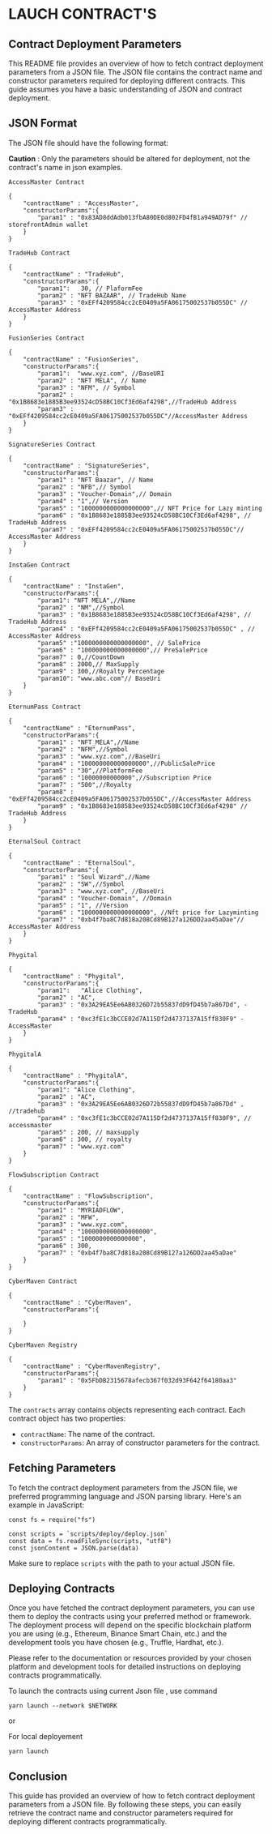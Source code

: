 # LAUCH CONTRACT'S

## **Contract Deployment Parameters**

This README file provides an overview of how to fetch contract deployment parameters from a JSON file. The JSON file contains the contract name and constructor parameters required for deploying different contracts. This guide assumes you have a basic understanding of JSON and contract deployment.

## **JSON Format**

The JSON file should have the following format:

**Caution** : Only the parameters should be altered for deployment, not the contract's name in json examples.

`AccessMaster Contract`

```shell
{
    "contractName" : "AccessMaster",
    "constructorParams":{
        "param1" : "0x83AD8ddAdb013fbA80DE0d802FD4fB1a949AD79f" // storefrontAdmin wallet
    }
}
```

`TradeHub Contract`

```shell
{
    "contractName" : "TradeHub",
    "constructorParams":{
        "param1":   30, // PlaformFee
        "param2" : "NFT BAZAAR", // TradeHub Name
        "param3" : "0xEFf4209584cc2cE0409a5FA06175002537b055DC" // AccessMaster Address
    }
}
```

`FusionSeries Contract`

```shell
{
    "contractName" : "FusionSeries",
    "constructorParams":{
        "param1":  "www.xyz.com", //BaseURI
        "param2" : "NFT MELA", // Name
        "param3" : "NFM", // Symbol
        "param2" : "0x1B8683e1885B3ee93524cD58BC10Cf3Ed6af4298",//TradeHub Address
        "param3" : "0xEFf4209584cc2cE0409a5FA06175002537b055DC"//AccessMaster Address
    }
}
```

`SignatureSeries Contract`

```shell
{
    "contractName" : "SignatureSeries",
    "constructorParams":{
        "param1" : "NFT Baazar", // Name
        "param2" : "NFB",// Symbol
        "param3" : "Voucher-Domain",// Domain
        "param4" : "1",// Version
        "param5" : "1000000000000000000",// NFT Price for Lazy minting 
        "param6" : "0x1B8683e1885B3ee93524cD58BC10Cf3Ed6af4298", // TradeHub Address
        "param7" : "0xEFf4209584cc2cE0409a5FA06175002537b055DC"// AccessMaster Address
    }
}

```

`InstaGen Contract`

```shell
{
    "contractName" : "InstaGen",
    "constructorParams":{
        "param1": "NFT MELA",//Name
        "param2" : "NM",//Symbol
        "param3" : "0x1B8683e1885B3ee93524cD58BC10Cf3Ed6af4298", // TradeHub Address
        "param4" : "0xEFf4209584cc2cE0409a5FA06175002537b055DC" , // AccessMaster Address
        "param5" :"1000000000000000000", // SalePrice
        "param6" : "100000000000000000",// PreSalePrice
        "param7" : 0,//CountDown
        "param8" : 2000,// MaxSupply
        "param9" : 300,//Royalty Percentage
        "param10": "www.abc.com"// BaseUri
    }
}
```

`EternumPass Contract`

```shell
{
    "contractName" : "EternumPass",
    "constructorParams":{
        "param1" : "NFT_MELA",//Name
        "param2" : "NFM",//Symbol
        "param3" : "www.xyz.com",//BaseUri
        "param4" : "100000000000000000",//PublicSalePrice
        "param5" : "30",//PlatformFee
        "param6" : "10000000000000",//Subscription Price
        "param7" : "500",//Royalty
        "param8" : "0xEFf4209584cc2cE0409a5FA06175002537b055DC",//AccessMaster Address
        "param9" : "0x1B8683e1885B3ee93524cD58BC10Cf3Ed6af4298" // TradeHub Address
    }
}
```

`EternalSoul Contract`

```shell
{
    "contractName" : "EternalSoul",
    "constructorParams":{
        "param1" : "Soul Wizard",//Name
        "param2" : "SW",//Symbol
        "param3" : "www.xyz.com", //BaseUri
        "param4" : "Voucher-Domain", //Domain
        "param5" : "1", //Version
        "param6" : "1000000000000000000", //Nft price for Lazyminting
        "param7" : "0xb4f7ba8C7d818a208Cd89B127a126DD2aa45aDae"// AccessMaster Address
    }
}
```

`Phygital`

```shell
{
    "contractName" : "Phygital",
    "constructorParams":{
        "param1":   "Alice Clothing",
        "param2" : "AC",
        "param3" : "0x3A29EA5Ee6AB0326D72b55837dD9fD45b7a867Dd", - TradeHub 
        "param4" : "0xc3fE1c3bCCE02d7A115Df2d4737137A15ff830F9" - AccessMaster
    }
}
```
`PhygitalA`

```shell
{
    "contractName" : "PhygitalA",
    "constructorParams":{
        "param1": "Alice Clothing",
        "param2" : "AC",
        "param3" : "0x3A29EA5Ee6AB0326D72b55837dD9fD45b7a867Dd" , //tradehub
        "param4" : "0xc3fE1c3bCCE02d7A115Df2d4737137A15ff830F9", // accessmaster
        "param5" : 200, // maxsupply
        "param6" : 300, // royalty
        "param7" : "www.xyz.com"
    }
}
```


`FlowSubscription Contract`

```shell
{
    "contractName" : "FlowSubscription",
    "constructorParams":{
        "param1" : "MYRIADFLOW",
        "param2" : "MFW",
        "param3" : "www.xyz.com",
        "param4" : "1000000000000000000",
        "param5" : "1000000000000000",
        "param6" : 300,
        "param7" : "0xb4f7ba8C7d818a208Cd89B127a126DD2aa45aDae"
    }
}
```

`CyberMaven Contract`

```shell
{
    "contractName" : "CyberMaven",
    "constructorParams":{

    }
}
```

`CyberMaven Registry`

```shell
{
    "contractName" : "CyberMavenRegistry",
    "constructorParams":{
        "param1" : "0x5FbDB2315678afecb367f032d93F642f64180aa3"
    }
}
```

The `contracts` array contains objects representing each contract. Each contract object has two properties:

-   `contractName`: The name of the contract.
-   `constructorParams`: An array of constructor parameters for the contract.

## **Fetching Parameters**

To fetch the contract deployment parameters from the JSON file, we preferred programming language and JSON parsing library. Here's an example in JavaScript:

```shell
const fs = require("fs")

const scripts = `scripts/deploy/deploy.json`
const data = fs.readFileSync(scripts, "utf8")
const jsonContent = JSON.parse(data)

```

Make sure to replace `scripts` with the path to your actual JSON file.

## **Deploying Contracts**

Once you have fetched the contract deployment parameters, you can use them to deploy the contracts using your preferred method or framework. The deployment process will depend on the specific blockchain platform you are using (e.g., Ethereum, Binance Smart Chain, etc.) and the development tools you have chosen (e.g., Truffle, Hardhat, etc.).

Please refer to the documentation or resources provided by your chosen platform and development tools for detailed instructions on deploying contracts programmatically.

To launch the contracts using current Json file , use command

```shell
yarn launch --network $NETWORK
```

or

For local deployement

```shell
yarn launch
```

## **Conclusion**

This guide has provided an overview of how to fetch contract deployment parameters from a JSON file. By following these steps, you can easily retrieve the contract name and constructor parameters required for deploying different contracts programmatically.
